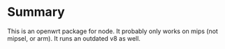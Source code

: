 # Summary
This is an openwrt package for node. It probably only works on mips (not mipsel, or arm). It runs an outdated v8 as well.
